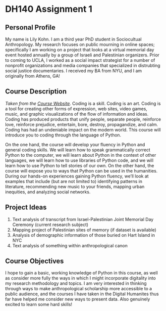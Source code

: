 # DH140 Assignment 1
## Personal Profile
My name is Lily Kohn. I am a third year PhD student in Sociocultual Anthropology. My research focuses on public mourning in online spaces; specifically I am working on a project that looks at a virtual memorial day event hosted annually by a group of Israeli and Palestinian organizers. Prior to coming to UCLA, I worked as a social impact strategist for a number of nonprofit organizations and media companies that specialized in distrubting social justice documentaries. I received my BA from NYU, and I am originally from Athens, GA! 

## Course Description
*Taken from the [Course Website](https://bruinlearn.ucla.edu/courses/111826/assignments/syllabus).*
Coding is a skill. Coding is an art. Coding is a tool for creating other forms of expression, web sites, video games, music, and graphic visualizations of the flow of information and ideas. Coding has produced products that unify people, separate people, reinforce love, reinforce prejudice, entertain, bore, destroy, propagandize, and calm. Coding has had an undeniable impact on the modern world. This course will introduce you to coding through the language of Python.

On the one hand, the course will develop your fluency in Python and general coding skills. We will learn how to speak grammatically correct Python to the computer, we will learn about Python in the context of other languages, we will learn how to use libraries of Python code, and we will learn how to use Python to tell stories of our own. On the other hand, the course will expose you to ways that Python can be used in the humanities. During our hands-on experiences gaining Python fluency, we’ll look at examples that include (but are not limited to) identifying patterns in literature, recommending new music to your friends, mapping urban inequities, and analyzing social networks.

## Project Ideas
1. Text analysis of transcript from Israel-Palestinian Joint Memorial Day Ceremony (current research subject)
2. Mapping project of Palestinian sites of memory (if dataset is available)
3. Analysis of demographic information of those buried on Hart Island in NYC
4. Text analysis of something within anthropological canon

## Course Objectives
I hope to gain a basic, working knowledge of Python in this course, as well as consider more fully the ways in which I might incorporate digitality into my research methodology and topics. I am very interested in thinking through ways to make anthropological scholarship more accessible to a public audience, and the courses I have taken in the Digital Humanites thus far have helped me consider new ways to present data. Also genuinely excited to learn some hard skills! 
